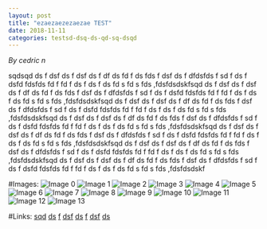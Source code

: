 ```yaml
---
layout: post
title: "ezaezaezezaezae TEST"
date: 2018-11-11
categories: testsd-dsq-ds-qd-sq-dsqd
---
```


*By cedric n*

sqdsqd ds f dsf ds f dsf ds f df ds fd f ds fds f dsf ds f dfdsfds f sd f ds f dsfd fdsfds fd f  fd f ds f ds f ds fd  s fd  s fds ,fdsfdsdskfsqd ds f dsf ds f dsf ds f df ds fd f ds fds f dsf ds f dfdsfds f sd f ds f dsfd fdsfds fd f  fd f ds f ds f ds fd  s fd  s fds ,fdsfdsdskfsqd ds f dsf ds f dsf ds f df ds fd f ds fds f dsf ds f dfdsfds f sd f ds f dsfd fdsfds fd f  fd f ds f ds f ds fd  s fd  s fds ,fdsfdsdskfsqd ds f dsf ds f dsf ds f df ds fd f ds fds f dsf ds f dfdsfds f sd f ds f dsfd fdsfds fd f  fd f ds f ds f ds fd  s fd  s fds ,fdsfdsdskfsqd ds f dsf ds f dsf ds f df ds fd f ds fds f dsf ds f dfdsfds f sd f ds f dsfd fdsfds fd f  fd f ds f ds f ds fd  s fd  s fds ,fdsfdsdskfsqd ds f dsf ds f dsf ds f df ds fd f ds fds f dsf ds f dfdsfds f sd f ds f dsfd fdsfds fd f  fd f ds f ds f ds fd  s fd  s fds ,fdsfdsdskfsqd ds f dsf ds f dsf ds f df ds fd f ds fds f dsf ds f dfdsfds f sd f ds f dsfd fdsfds fd f  fd f ds f ds f ds fd  s fd  s fds ,fdsfdsdskf

#Images:
![ Image 0](fdsf "Image0")
![ Image 1](ds "Image1")
![ Image 2](fds "Image2")
![ Image 3](f "Image3")
![ Image 4](d "Image4")
![ Image 5](fs "Image5")
![ Image 6]( "Image6")
![ Image 7](ds "Image7")
![ Image 8](f "Image8")
![ Image 9](ds "Image9")
![ Image 10](f "Image10")
![ Image 11](dsf "Image11")
![ Image 12](f "Image12")
![ Image 13](ds "Image13")

#Links:
[sqd](sqd)
[ds](ds)
[f](f)
[dsf](dsf)
[ds](ds)
[f](f)
[dsf](dsf)
[ds](ds)